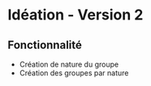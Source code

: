 # Idéation - Version 2 

## Fonctionnalité 

- Création de nature du groupe 
- Création des groupes par nature 